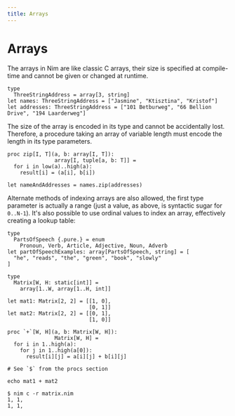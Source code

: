 ```yaml
---
title: Arrays
---
```


# Arrays

The arrays in Nim are like classic C arrays, their size is specified at compile-time and cannot be given or changed at runtime.

``` nimrod
type
  ThreeStringAddress = array[3, string]
let names: ThreeStringAddress = ["Jasmine", "Ktisztina", "Kristof"]
let addresses: ThreeStringAddress = ["101 Betburweg", "66 Bellion Drive", "194 Laarderweg"]
```

The size of the array is encoded in its type and cannot be accidentally lost. Therefore, a procedure taking an array of variable length must encode the length in its type parameters.

``` nimrod
proc zip[I, T](a, b: array[I, T]):
               array[I, tuple[a, b: T]] =
  for i in low(a)..high(a):
    result[i] = (a[i], b[i])

let nameAndAddresses = names.zip(addresses)
```

Alternate methods of indexing arrays are also allowed, the first type parameter is actually a range (just a value, as above, is syntactic sugar for `0..N-1`). It's also possible to use ordinal values to index an array, effectively creating a lookup table:

``` nimrod
type
  PartsOfSpeech {.pure.} = enum
    Pronoun, Verb, Article, Adjective, Noun, Adverb
let partOfSpeechExamples: array[PartsOfSpeech, string] = [
  "he", "reads", "the", "green", "book", "slowly"
]
```

``` nimrod
type
  Matrix[W, H: static[int]] =
    array[1..W, array[1..H, int]]

let mat1: Matrix[2, 2] = [[1, 0],
                          [0, 1]]
let mat2: Matrix[2, 2] = [[0, 1],
                          [1, 0]]

proc `+`[W, H](a, b: Matrix[W, H]):
               Matrix[W, H] =
  for i in 1..high(a):
    for j in 1..high(a[0]):
      result[i][j] = a[i][j] + b[i][j]

# See `$` from the procs section

echo mat1 + mat2
```

``` console
$ nim c -r matrix.nim
1, 1, 
1, 1, 

```

